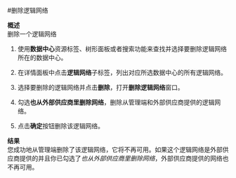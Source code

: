 #删除逻辑网络

**概述**<br/>
删除一个逻辑网络

1. 使用**数据中心**资源标签、树形面板或者搜索功能来查找并选择要删除逻辑网络所在的数据中心。

2. 在详情面板中点击**逻辑网络**子标签，列出对应所选数据中心的所有逻辑网络。

3. 选择要删除的逻辑网络并点击**删除**，打开**删除逻辑网络**窗口。

4. 勾选**也从外部供应商里删除网络**，删除从管理端和外部供应商提供的逻辑网络。

5. 点击**确定**按钮删除该逻辑网络。

**结果**<br/>
您成功地从管理端删除了该逻辑网络，它将不再可用。如果这个逻辑网络是外部供应商提供的并且你已勾选了*也从外部供应商里删除网络*，外部供应商提供的网络也不再可用。
